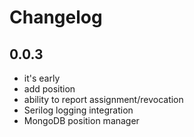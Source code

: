 # Changelog

## 0.0.3
* it's early
* add position
* ability to report assignment/revocation
* Serilog logging integration
* MongoDB position manager